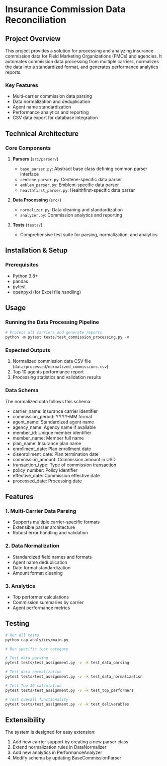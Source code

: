 # Insurance Commission Data Reconciliation

## Project Overview

This project provides a solution for processing and analyzing insurance commission data for Field Marketing Organizations (FMOs) and agencies. It automates commission data processing from multiple carriers, normalizes the data into a standardized format, and generates performance analytics reports.

### Key Features

- Multi-carrier commission data parsing
- Data normalization and deduplication
- Agent name standardization
- Performance analytics and reporting
- CSV data export for database integration

## Technical Architecture

### Core Components

1. **Parsers** (`src/parser/`)

   - `base_parser.py`: Abstract base class defining common parser interface
   - `centene_parser.py`: Centene-specific data parser
   - `emblem_parser.py`: Emblem-specific data parser
   - `healthfirst_parser.py`: Healthfirst-specific data parser

2. **Data Processing** (`src/`)

   - `normalizer.py`: Data cleaning and standardization
   - `analyzer.py`: Commission analytics and reporting

3. **Tests** (`tests/`)
   - Comprehensive test suite for parsing, normalization, and analytics

## Installation & Setup

### Prerequisites

- Python 3.8+
- pandas
- pytest
- openpyxl (for Excel file handling)

## Usage

### Running the Data Processing Pipeline

```python
# Process all carriers and generate reports
python -m pytest tests/test_commission_processing.py -v
```

### Expected Outputs

1. Normalized commission data CSV file (`data/processed/normalized_commissions.csv`)
2. Top 10 agents performance report
3. Processing statistics and validation results

### Data Schema

The normalized data follows this schema:

- carrier_name: Insurance carrier identifier
- commission_period: YYYY-MM format
- agent_name: Standardized agent name
- agency_name: Agency name if available
- member_id: Unique member identifier
- member_name: Member full name
- plan_name: Insurance plan name
- enrollment_date: Plan enrollment date
- disenrollment_date: Plan termination date
- commission_amount: Commission amount in USD
- transaction_type: Type of commission transaction
- policy_number: Policy identifier
- effective_date: Commission effective date
- processed_date: Processing date

## Features

### 1. Multi-Carrier Data Parsing

- Supports multiple carrier-specific formats
- Extensible parser architecture
- Robust error handling and validation

### 2. Data Normalization

- Standardized field names and formats
- Agent name deduplication
- Date format standardization
- Amount format cleaning

### 3. Analytics

- Top performer calculations
- Commission summaries by carrier
- Agent performance metrics

## Testing

```bash
# Run all tests
python cap-analytics/main.py

# Run specific test category

# Test data parsing
pytest tests/test_assignment.py -v -k test_data_parsing

# Test data normalization
pytest tests/test_assignment.py -v -k test_data_normalization

# Test Top 10 calculation
pytest tests/test_assignment.py -v -k test_top_performers

# Test overall functionality
pytest tests/test_assignment.py -v -k test_deliverables
```

## Extensibility

The system is designed for easy extension:

1. Add new carrier support by creating a new parser class
2. Extend normalization rules in DataNormalizer
3. Add new analytics in PerformanceAnalyzer
4. Modify schema by updating BaseCommissionParser
